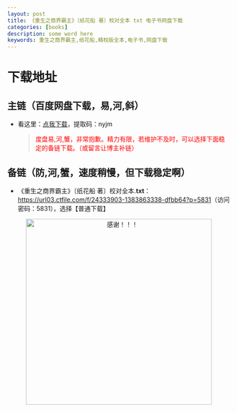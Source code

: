 ```yaml
---
layout: post
title: 《重生之商界霸主》〔纸花船 著〕校对全本 txt 电子书网盘下载
categories: [books]
description: some word here
keywords: 重生之商界霸主,纸花船,精校版全本,电子书,网盘下载
---
```


# 下载地址

## 主链（百度网盘下载，易,河,斜）

- 看这里：[点我下载](https://pan.baidu.com/s/1iMXUbSbtZQZjDcqDmnWUyw?pwd=nyjm)，提取码：nyjm

  > <p style="color:red" >度盘易,河,蟹，非常抱歉。精力有限，若维护不及时，可以选择下面稳定的备链下载。（或留言让博主补链）</p>

## 备链（防,河,蟹，速度稍慢，但下载稳定啊）

- 《重生之商界霸主》〔纸花船 著〕校对全本.**txt**：<https://url03.ctfile.com/f/24333903-1383863338-dfbb64?p=5831>（访问密码：5831），选择【普通下载】

<div align="center"><img src="https://pic.imgdb.cn/item/6707df6bd29ded1a8ce37031.gif" alt="感谢！！！" width="420px" height="auto"/></div>
